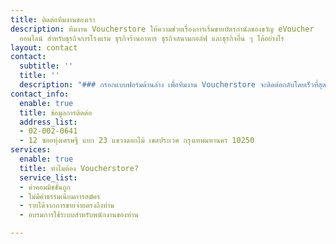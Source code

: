 ```yaml
---
title: ติดต่อทีมงานของเรา
description: ทีมงาน Voucherstore ให้ความช่วยเรื่องการเริ่มขายบัตรกำนัลของขวัญ eVoucher
  ออนไลน์ สำหรับธุรกิจการโรงแรม ธุรกิจร้านอาหาร ธุรกิจสนามกอล์ฟ และธุรกิจอื่น ๆ ได้อย่างไร
layout: contact
contact:
  subtitle: ''
  title: ''
  description: "### กรอกแบบฟอร์มด้านล่าง เพื่อทีมงาน Voucherstore จะติดต่อกลับโดยเร็วที่สุด"
contact_info:
  enable: true
  title: ข้อมูลการติดต่อ
  address_list:
  - 02-002-0641
  - 12 ซอยทุ่งเศรษฐี แยก 23 แขวงดอกไม้ เขตประเวศ กรุงเทพมหานคร 10250
services:
  enable: true
  title: ทำไมต้อง Voucherstore?
  service_list:
  - ค่าคอมมิชชั่นถูก
  - ไม่มีค่าธรรมเนียมการสมัคร
  - รายได้จากการขายจ่ายตรงถึงท่าน
  - อบรมการใช้ระบบสำหรับพนักงานของท่าน

---
```

